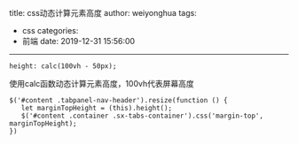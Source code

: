 title: css动态计算元素高度
author: weiyonghua
tags:
  - css
categories:
  - 前端
date: 2019-12-31 15:56:00
---
    height: calc(100vh - 50px);

使用calc函数动态计算元素高度，100vh代表屏幕高度

    $('#content .tabpanel-nav-header').resize(function () {
       let marginTopHeight = (this).height();
       $('#content .container .sx-tabs-container').css('margin-top', marginTopHeight);
    })
    

 